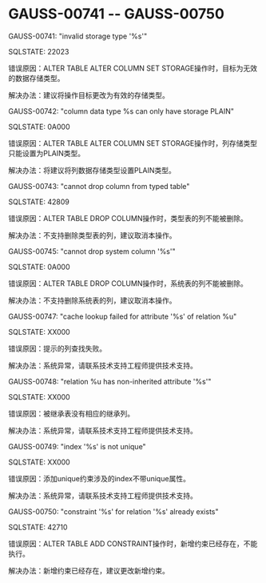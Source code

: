 # GAUSS-00741 -- GAUSS-00750<a name="ZH-CN_TOPIC_0302073122"></a>

GAUSS-00741: "invalid storage type '%s'"

SQLSTATE: 22023

错误原因：ALTER TABLE ALTER COLUMN SET STORAGE操作时，目标为无效的数据存储类型。

解决办法：建议将操作目标更改为有效的存储类型。

GAUSS-00742: "column data type %s can only have storage PLAIN"

SQLSTATE: 0A000

错误原因：ALTER TABLE ALTER COLUMN SET STORAGE操作时，列存储类型只能设置为PLAIN类型。

解决办法：将建议将列数据存储类型设置PLAIN类型。

GAUSS-00743: "cannot drop column from typed table"

SQLSTATE: 42809

错误原因：ALTER TABLE DROP COLUMN操作时，类型表的列不能被删除。

解决办法：不支持删除类型表的列，建议取消本操作。

GAUSS-00745: "cannot drop system column '%s'"

SQLSTATE: 0A000

错误原因：ALTER TABLE DROP COLUMN操作时，系统表的列不能被删除。

解决办法：不支持删除系统表的列，建议取消本操作。

GAUSS-00747: "cache lookup failed for attribute '%s' of relation %u"

SQLSTATE: XX000

错误原因：提示的列查找失败。

解决办法：系统异常，请联系技术支持工程师提供技术支持。

GAUSS-00748: "relation %u has non-inherited attribute '%s'"

SQLSTATE: XX000

错误原因：被继承表没有相应的继承列。

解决办法：系统异常，请联系技术支持工程师提供技术支持。

GAUSS-00749: "index '%s' is not unique"

SQLSTATE: XX000

错误原因：添加unique约束涉及的index不带unique属性。

解决办法：系统异常，请联系技术支持工程师提供技术支持。

GAUSS-00750: "constraint '%s' for relation '%s' already exists"

SQLSTATE: 42710

错误原因：ALTER TABLE ADD CONSTRAINT操作时，新增约束已经存在，不能执行。

解决办法：新增约束已经存在，建议更改新增约束。
